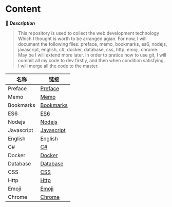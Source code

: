 # Content

:mushroom: ***Description***

> This repository is used to collect the web development technology Which I thought is worth to be arranged agian. For now, I will document the following files: preface, memo, bookmarks, es6, nodejs, javascript, english, c#, docker, database, css, http, emoji, chrome. May be I will extend more later. In order to pratice how to use git, I will commit all my code to dev firstly, and then when condition satisfying, I will merge all the code to the master.

| 名称 | 链接 |
| --- | --- |
| Preface | [Preface](README.md)|
| Memo | [Memo](memo/README.md) |
| Bookmarks | [Bookmarks](bookmarks/README.md) |
| ES6| [ES6](es6/README.md) |
| Nodejs | [Nodejs](nodejs/README.md) |
| Javascript | [Javascript](javascript/README.md) |
| English | [English](english/README.md) |
| C# | [C\#](c/README.md) |
| Docker | [Docker](docker/README.md) |
| Database | [Database](database/README.md) |
| CSS | [CSS](css/README.md) |
| Http | [Http](http/httpStatus.md) |
| Emoji | [Emoji](https://github.com/hnscdg/gitbook/issues/1) |
| Chrome | [Chrome](https://github.com/hnscdg/gitbook/issues/2) |